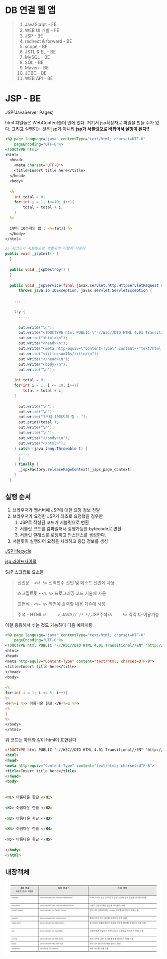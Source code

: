 # DB 연결 웹 앱

> 1. JavaScript - FE
> 2. WEB UI 개발 - FE
> 3. JSP - BE
> 4. redirect & forward - BE
> 5. scope - BE
> 6. JSTL & EL - BE
> 7. MySQL - BE
> 8. SQL - BE
> 9. Maven - BE
> 10. JDBC - BE
> 11. WEB API - BE

# JSP - BE

JSP(JavaServer Pages)

html 파일들은 WebContent폴더 안에 있다. 거기서 jsp확장자로 파일을 만들 수가 있다. 그리고 실행되는 것은 jsp가 아니라 **jsp가 서블릿으로 바뀌어서 실행이 된다!!**

```jsp
<%@ page language="java" contentType="text/html; charset=UTF-8"
    pageEncoding="UTF-8"%>
<!DOCTYPE html>
<html>
  <head>
    <meta charset="UTF-8">
    <title>Insert title here</title>
  </head>
  <body>

  <%
    int total = 0;
    for(int i = 1; i<=10; i++){
	    total = total + i;
    }
  %>

  1부터 10까지의 합 : <%=total %>
  </body>
</html>
```

```java
// 위코드가 서블릿으로 변환되어 이렇게 나온다
public void _jspInit() {
  }

  public void _jspDestroy() {
  }

  public void _jspService(final javax.servlet.http.HttpServletRequest request, final javax.servlet.http.HttpServletResponse response)
      throws java.io.IOException, javax.servlet.ServletException {

    .....

    try {
      .....

      out.write("\n");
      out.write("<!DOCTYPE html PUBLIC \"-//W3C//DTD HTML 4.01 Transitional//EN\" \"http://www.w3.org/TR/html4/loose.dtd\">\n");
      out.write("<html>\n");
      out.write("<head>\n");
      out.write("<meta http-equiv=\"Content-Type\" content=\"text/html; charset=UTF-8\">\n");
      out.write("<title>sum10</title>\n");
      out.write("</head>\n");
      out.write("<body>\n");
      out.write("\n");

	int total = 0;
	for(int i = 1; i <= 10; i++){
		total = total + i;
	}

      out.write("\n");
      out.write("\n");
      out.write("1부터 10까지의 합 : ");
      out.print(total );
      out.write("\n");
      out.write("\n");
      out.write("</body>\n");
      out.write("</html>");
    } catch (java.lang.Throwable t) {
      .....
      }
    } finally {
      _jspxFactory.releasePageContext(_jspx_page_context);
    }
  }
```

## 실행 순서

1. 브라우저가 웹서버에 JSP에 대한 요청 정보 전달
2. 브라우저가 요청한 JSP가 최초로 요청했을 경우만
   1. JSP로 작성된 코드가 서블릿으로 변환
   2. 서블릿 코드를 컴파일해서 실행가능한 bytecode로 변환
   3. 서블릿 클래스를 로딩하고 인스턴스를 생성한다.
3. 서블릿이 실행되어 요청을 처리하고 응답 정보를 생성

[JSP lifecycle](https://beginnersbook.com/2013/05/jsp-tutorial-life-cycle/)

[jsp 라이프사이클](https://www.studytonight.com/jsp/lifecycle-of-jsp.php)

SJP 스크립트 요소들

> 선언문 - `<%! %>` 전역변수 선언 및 메소드 선언에 사용
>
> 스크립트릿 - `<% %>` 프로그래밍 코드 기술에 사용
>
> 표현식 - `<%= %>` 화면에 출력할 내용 기술에 사용
>
> 주석 - HTML`<!-- -->`,JAVA`// /* */`,JSP주석`<%-- --%>` 각각 다 이용가능

이걸 응용해서 섞는 것도 가능하다 다음 예제처럼

```jsp
<%@ page language="java" contentType="text/html; charset=UTF-8"
    pageEncoding="UTF-8"%>
<!DOCTYPE html PUBLIC "-//W3C//DTD HTML 4.01 Transitional//EN" "http://www.w3.org/TR/html4/loose.dtd">
<html>
<head>
<meta http-equiv="Content-Type" content="text/html; charset=UTF-8">
<title>Insert title here</title>
</head>
<body>

<%
for(int i = 1; i <= 5; i++){
%>
<H<%=i %>> 아름다운 한글 </H<%=i %>>
<%
}
%>
</body>
</html>
```

위 코드는 아래와 같이 html이 표현된다

```html
<!DOCTYPE html PUBLIC "-//W3C//DTD HTML 4.01 Transitional//EN" "http://www.w3.org/TR/html4/loose.dtd">
<html>
<head>
<meta http-equiv="Content-Type" content="text/html; charset=UTF-8">
<title>Insert title here</title>
</head>
<body>


<H1> 아름다운 한글 </H1>

<H2> 아름다운 한글 </H2>

<H3> 아름다운 한글 </H3>

<H4> 아름다운 한글 </H4>

<H5> 아름다운 한글 </H5>

</body>
</html>
```

## 내장객체

![](8.png)